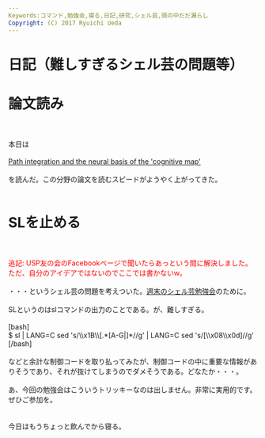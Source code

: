```yaml
---
Keywords:コマンド,勉強会,寝る,日記,研究,シェル芸,頭の中だだ漏らし
Copyright: (C) 2017 Ryuichi Ueda
---
```


# 日記（難しすぎるシェル芸の問題等）
<h1>論文読み</h1><br />
<br />
本日は<br />
<br />
<a href="http://www.nature.com/nrn/journal/v7/n8/abs/nrn1932.html" target="_blank">Path integration and the neural basis of the 'cognitive map'</a><br />
<br />
を読んだ。この分野の論文を読むスピードがようやく上がってきた。<br />
<br />
<h1>SLを止める</h1><br />
<br />
<span style="color:red">追記: USP友の会のFacebookページで聞いたらあっという間に解決しました。ただ、自分のアイデアではないのでここでは書かないw。</span><br />
<br />
・・・というシェル芸の問題を考えついた。<a href="http://usptomo.doorkeeper.jp/events/19679" target="_blank">週末のシェル芸勉強会</a>のために。<br />
<br />
SLというのはslコマンドの出力のことである。が、難しすぎる。<br />
<br />
[bash]<br />
$ sl | LANG=C sed 's/\\x1B\\[.*[A-G|]*//g' | LANG=C sed 's/[\\x08\\x0d]//g' <br />
[/bash]<br />
<br />
などと余計な制御コードを取り払ってみたが、制御コードの中に重要な情報がありそうであり、それが抜けてしまうのでダメそうである。どなたか・・・。<br />
<br />
あ、今回の勉強会はこういうトリッキーなのは出しません。非常に実用的です。ぜひご参加を。<br />
<br />
<br />
今日はもうちょっと飲んでから寝る。
